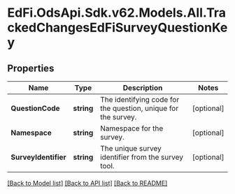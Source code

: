 # EdFi.OdsApi.Sdk.v62.Models.All.TrackedChangesEdFiSurveyQuestionKey

## Properties

Name | Type | Description | Notes
------------ | ------------- | ------------- | -------------
**QuestionCode** | **string** | The identifying code for the question, unique for the survey. | [optional] 
**Namespace** | **string** | Namespace for the survey. | [optional] 
**SurveyIdentifier** | **string** | The unique survey identifier from the survey tool. | [optional] 

[[Back to Model list]](../../README.md#documentation-for-models) [[Back to API list]](../../README.md#documentation-for-api-endpoints) [[Back to README]](../../README.md)

